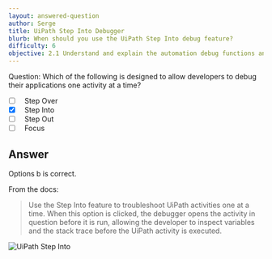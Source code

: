 ```yaml
---
layout: answered-question
author: Serge
title: UiPath Step Into Debugger
blurb: When should you use the UiPath Step Into debug feature?
difficulty: 6
objective: 2.1 Understand and explain the automation debug functions and usage such as breakpoints
---
```


Question: Which of the following is designed to allow developers to debug their applications one activity at a time? 

- [ ] &nbsp;  Step Over
- [x] &nbsp;  Step Into
- [ ] &nbsp;  Step Out
- [ ] &nbsp;  Focus 

## Answer

Options b is correct.

From the docs:

> Use the Step Into feature to troubleshoot UiPath activities one at a time. When this option is clicked, the debugger opens the activity in question before it is run, allowing the developer to inspect variables and the stack trace before the UiPath activity is executed.

![UiPath Step Into](https://files.readme.io/9c13062-debug.png "The Step Into feature is an important part of the UiPath debugger.")
